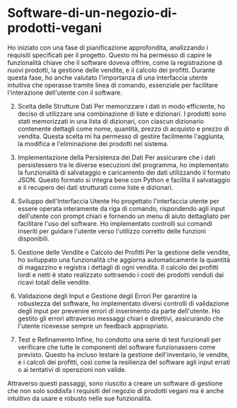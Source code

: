 # Software-di-un-negozio-di-prodotti-vegani

Ho iniziato con una fase di pianificazione approfondita, analizzando i requisiti specificati per il progetto. Questo mi ha permesso di capire le funzionalità chiave che il software doveva offrire, come la registrazione di nuovi prodotti, la gestione delle vendite, e il calcolo dei profitti. Durante questa fase, ho anche valutato l'importanza di una interfaccia utente intuitiva che operasse tramite linea di comando, essenziale per facilitare l'interazione dell'utente con il software.

2. Scelta delle Strutture Dati
Per memorizzare i dati in modo efficiente, ho deciso di utilizzare una combinazione di liste e dizionari. I prodotti sono stati memorizzati in una lista di dizionari, con ciascun dizionario contenente dettagli come nome, quantità, prezzo di acquisto e prezzo di vendita. Questa scelta mi ha permesso di gestire facilmente l'aggiunta, la modifica e l'eliminazione dei prodotti nel sistema.

3. Implementazione della Persistenza dei Dati
Per assicurare che i dati persistessero tra le diverse esecuzioni del programma, ho implementato la funzionalità di salvataggio e caricamento dei dati utilizzando il formato JSON. Questo formato si integra bene con Python e facilita il salvataggio e il recupero dei dati strutturati come liste e dizionari.

4. Sviluppo dell'Interfaccia Utente
Ho progettato l'interfaccia utente per essere operata interamente da riga di comando, rispondendo agli input dell'utente con prompt chiari e fornendo un menu di aiuto dettagliato per facilitare l'uso del software. Ho implementato controlli sui comandi inseriti per guidare l'utente verso l'utilizzo corretto delle funzioni disponibili.

5. Gestione delle Vendite e Calcolo dei Profitti
Per la gestione delle vendite, ho sviluppato una funzionalità che aggiorna automaticamente la quantità di magazzino e registra i dettagli di ogni vendita. Il calcolo dei profitti lordi e netti è stato realizzato sottraendo i costi dei prodotti venduti dai ricavi totali delle vendite.

6. Validazione degli Input e Gestione degli Errori
Per garantire la robustezza del software, ho implementato diversi controlli di validazione degli input per prevenire errori di inserimento da parte dell'utente. Ho gestito gli errori attraverso messaggi chiari e direttivi, assicurando che l'utente ricevesse sempre un feedback appropriato.

7. Test e Refinamento
Infine, ho condotto una serie di test funzionali per verificare che tutte le componenti del software funzionassero come previsto. Questo ha incluso testare la gestione dell'inventario, le vendite, e i calcoli dei profitti, così come la resilienza del software agli input errati o ai tentativi di operazioni non valide.

Attraverso questi passaggi, sono riuscito a creare un software di gestione che non solo soddisfa i requisiti del negozio di prodotti vegani ma è anche intuitivo da usare e robusto nelle sue funzionalità.


